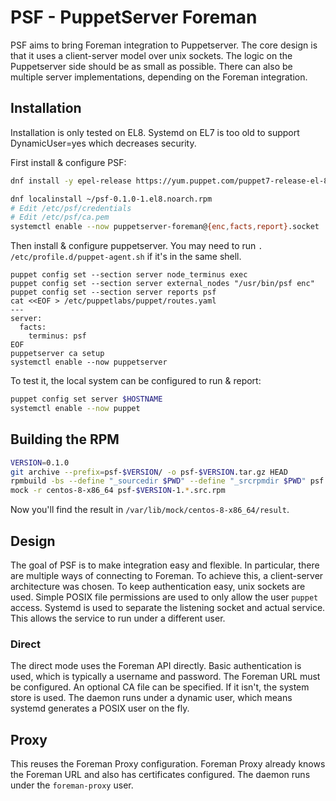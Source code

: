 # PSF - PuppetServer Foreman

PSF aims to bring Foreman integration to Puppetserver. The core design is that it uses a client-server model over unix sockets. The logic on the Puppetserver side should be as small as possible. There can also be multiple server implementations, depending on the Foreman integration.

## Installation

Installation is only tested on EL8. Systemd on EL7 is too old to support DynamicUser=yes which decreases security.

First install & configure PSF:

```bash
dnf install -y epel-release https://yum.puppet.com/puppet7-release-el-8.noarch.rpm

dnf localinstall ~/psf-0.1.0-1.el8.noarch.rpm
# Edit /etc/psf/credentials
# Edit /etc/psf/ca.pem
systemctl enable --now puppetserver-foreman@{enc,facts,report}.socket
```

Then install & configure puppetserver. You may need to run `. /etc/profile.d/puppet-agent.sh` if it's in the same shell.

```
puppet config set --section server node_terminus exec
puppet config set --section server external_nodes "/usr/bin/psf enc"
puppet config set --section server reports psf
cat <<EOF > /etc/puppetlabs/puppet/routes.yaml
---
server:
  facts:
    terminus: psf
EOF
puppetserver ca setup
systemctl enable --now puppetserver
```

To test it, the local system can be configured to run & report:

```bash
puppet config set server $HOSTNAME
systemctl enable --now puppet
```

## Building the RPM

```bash
VERSION=0.1.0
git archive --prefix=psf-$VERSION/ -o psf-$VERSION.tar.gz HEAD
rpmbuild -bs --define "_sourcedir $PWD" --define "_srcrpmdir $PWD" psf.spec
mock -r centos-8-x86_64 psf-$VERSION-1.*.src.rpm
```

Now you'll find the result in `/var/lib/mock/centos-8-x86_64/result`.

## Design

The goal of PSF is to make integration easy and flexible. In particular, there are multiple ways of connecting to Foreman. To achieve this, a client-server architecture was chosen. To keep authentication easy, unix sockets are used. Simple POSIX file permissions are used to only allow the user `puppet` access. Systemd is used to separate the listening socket and actual service. This allows the service to run under a different user.

### Direct

The direct mode uses the Foreman API directly. Basic authentication is used, which is typically a username and password. The Foreman URL must be configured. An optional CA file can be specified. If it isn't, the system store is used. The daemon runs under a dynamic user, which means systemd generates a POSIX user on the fly.

## Proxy

This reuses the Foreman Proxy configuration. Foreman Proxy already knows the Foreman URL and also has certificates configured. The daemon runs under the `foreman-proxy` user.
